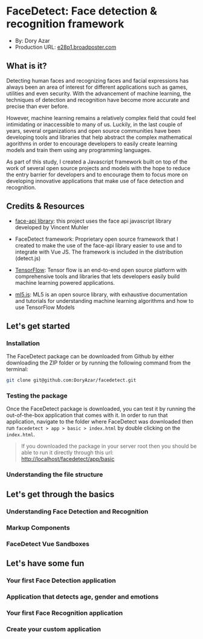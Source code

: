 # FaceDetect: Face detection & recognition framework
+ By: Dory Azar
+ Production URL: [e28p1.broadposter.com](http://e28p1.broadposter.com)

## What is it?

Detecting human faces and recognizing faces and facial expressions has always been an area of interest for different applications such as games, utilities and even security. With the advancement of machine learning, the techniques of detection and recognition have become more accurate and precise than ever before.

However, machine learning remains a relatively complex field that could feel intimidating or inaccessible to many of us. Luckily, in the last couple of years, several organizations and open source communities have been developing tools and libraries that help abstract the complex mathematical agorithms in order to encourage developers to easily create learning models and train them using any programming languages. 

As part of this study, I created a Javascript framework built on top of the work of several open source projects and models with the hope to reduce the entry barrier for developers and to encourage them to focus more on developing innovative applications that make use of face detection and recognition.


## Credits & Resources

* [face-api library](https://github.com/justadudewhohacks/face-api.js/): this project uses the face api javascript library developed by Vincent Muhler

* FaceDetect framework: Proprietary open source framework that I created to make the use of the face-api library easier to use and to integrate with Vue JS. The framework is included in the distribution (detect.js)

* [TensorFlow](https://www.tensorflow.org/): Tensor flow is an end-to-end open source platform with comprehensive tools and libraries that lets developers easily build machine learning powered applications.

* [ml5.js](https://ml5js.org/): ML5 is an open source library, with exhaustive documentation and tutorials for understanding machine learning algorithms and how to use TensorFlow Models



## Let's get started

### Installation

The FaceDetect package can be downloaded from Github by either downloading the ZIP folder or by running the following command from the terminal:

```bash
git clone git@github.com:DoryAzar/facedetect.git

```

### Testing the package

Once the FaceDetect package is downloaded, you can test it by running the out-of-the-box application that comes with it.
In order to run that application, navigate to the folder where FaceDetect was downloaded then run `facedetect > app > basic > index.html` by double clicking on the `index.html`. 

> If you downloaded the package in your server root then you should be able to run it directly through this url: <http://localhost/facedetect/app/basic>



### Understanding the file structure



## Let's get through the basics

### Understanding Face Detection and Recognition



### Markup Components

### FaceDetect Vue Sandboxes


## Let's have some fun

### Your first Face Detection application


### Application that detects age, gender and emotions


### Your first Face Recognition application


### Create your custom application


